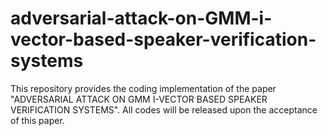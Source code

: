# adversarial-attack-on-GMM-i-vector-based-speaker-verification-systems
This repository provides the coding implementation of the paper "ADVERSARIAL ATTACK ON GMM I-VECTOR BASED SPEAKER VERIFICATION SYSTEMS".
All codes will be released upon the acceptance of this paper.
